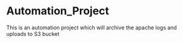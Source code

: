 # Automation_Project

This is an automation project which will archive the apache logs and uploads to S3 bucket
